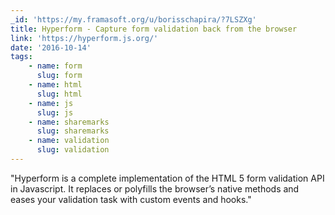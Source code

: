 ```yaml
---
_id: 'https://my.framasoft.org/u/borisschapira/?7LSZXg'
title: Hyperform - Capture form validation back from the browser
link: 'https://hyperform.js.org/'
date: '2016-10-14'
tags:
    - name: form
      slug: form
    - name: html
      slug: html
    - name: js
      slug: js
    - name: sharemarks
      slug: sharemarks
    - name: validation
      slug: validation
---
```


<div class="markdown"><p>&quot;Hyperform is a complete implementation of the HTML 5 form validation API in Javascript. It replaces or polyfills the browser’s native methods and eases your validation task with custom events and hooks.&quot;
</p></div>
